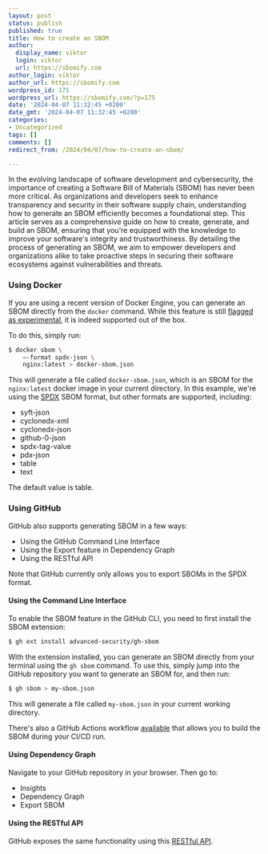 ```yaml
---
layout: post
status: publish
published: true
title: How to create an SBOM
author:
  display_name: viktor
  login: viktor
  url: https://sbomify.com
author_login: viktor
author_url: https://sbomify.com
wordpress_id: 175
wordpress_url: https://sbomify.com/?p=175
date: '2024-04-07 11:32:45 +0200'
date_gmt: '2024-04-07 11:32:45 +0200'
categories:
- Uncategorized
tags: []
comments: []
redirect_from: /2024/04/07/how-to-create-an-sbom/

---
```


In the evolving landscape of software development and cybersecurity, the importance of creating a Software Bill of Materials (SBOM) has never been more critical. As organizations and developers seek to enhance transparency and security in their software supply chain, understanding how to generate an SBOM efficiently becomes a foundational step. This article serves as a comprehensive guide on how to create, generate, and build an SBOM, ensuring that you're equipped with the knowledge to improve your software's integrity and trustworthiness. By detailing the process of generating an SBOM, we aim to empower developers and organizations alike to take proactive steps in securing their software ecosystems against vulnerabilities and threats.

### Using Docker

If you are using a recent version of Docker Engine, you can generate an SBOM directly from the `docker` command. While this feature is still [flagged as experimental](https://docs.docker.com/engine/sbom/), it is indeed supported out of the box.

To do this, simply run:

```bash
$ docker sbom \
    –-format spdx-json \
    nginx:latest > docker-sbom.json
```

This will generate a file called `docker-sbom.json`, which is an SBOM for the `nginx:latest` docker image in your current directory. In this example, we're using the [SPDX](https://spdx.dev) SBOM format, but other formats are supported, including:

- syft-json
- cyclonedx-xml
- cyclonedx-json
- github-0-json
- spdx-tag-value
- pdx-json
- table
- text

The default value is table.

### Using GitHub

GitHub also supports generating SBOM in a few ways:

- Using the GitHub Command Line Interface
- Using the Export feature in Dependency Graph
- Using the RESTful API

Note that GitHub currently only allows you to export SBOMs in the SPDX format.

#### Using the Command Line Interface

To enable the SBOM feature in the GitHub CLI, you need to first install the SBOM extension:

```bash
$ gh ext install advanced-security/gh-sbom
```

With the extension installed, you can generate an SBOM directly from your terminal using the `gh sbom` command. To use this, simply jump into the GitHub repository you want to generate an SBOM for, and then run:

```bash
$ gh sbom > my-sbom.json
```

This will generate a file called `my-sbom.json` in your current working directory.

There's also a GitHub Actions workflow [available](https://github.com/marketplace/actions/sbom-generator-action) that allows you to build the SBOM during your CI/CD run.

#### Using Dependency Graph

Navigate to your GitHub repository in your browser. Then go to:

- Insights
- Dependency Graph
- Export SBOM

#### Using the RESTful API

GitHub exposes the same functionality using this [RESTful API](https://docs.github.com/en/rest/dependency-graph/sboms?apiVersion=2022-11-28).
